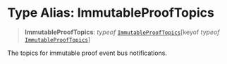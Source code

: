# Type Alias: ImmutableProofTopics

> **ImmutableProofTopics**: *typeof* [`ImmutableProofTopics`](../variables/ImmutableProofTopics.md)\[keyof *typeof* [`ImmutableProofTopics`](../variables/ImmutableProofTopics.md)\]

The topics for immutable proof event bus notifications.
